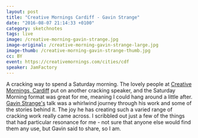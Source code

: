 ```yaml
---
layout: post
title: "Creative Mornings Cardiff - Gavin Strange"
date: "2016-08-07 21:14:33 +0100"
category: sketchnotes
tags: live
image: /creative-morning-gavin-strange.jpg
image-original: /creative-morning-gavin-strange-large.jpg
image-thumb: /creative-morning-gavin-strange-thumb.jpg
cc: BY
event: https://creativemornings.com/cities/cdf
speaker: JamFactory
---
```


A cracking way to spend a Saturday morning. The lovely people at [Creative Mornings, Cardiff][cmcdf] put on another cracking speaker, and the Saturday Morning format was great for me, meaning I could hang around a little after. [Gavin Strange's][gavin] talk was a whirlwind journey through his work and some of the stories behind it. The joy he has creating such a varied range of cracking work really came across. I scribbled out just a few of the things that had particular resonance for me - not sure that anyone else would find them any use, but Gavin said to share, so I am.


[cmcdf]: https://creativemornings.com/cities/cdf
[gavin]: http://www.jam-factory.com/
